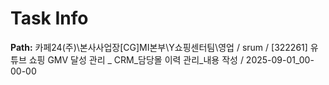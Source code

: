 # Task Info

**Path:** 카페24(주)\본사사업장\[CG]MI본부\Y쇼핑센터팀\영업 / srum / [322261] 유튜브 쇼핑 GMV 달성 관리 _ CRM_담당몰 이력 관리_내용 작성 / 2025-09-01_00-00-00

